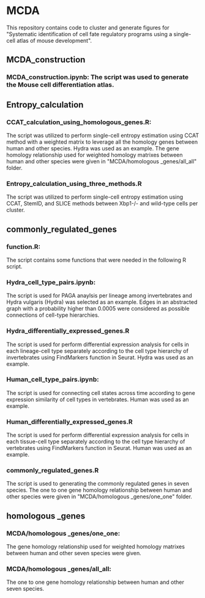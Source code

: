 # MCDA

This repository contains code to cluster and generate figures for "Systematic identification of cell fate regulatory programs using a single-cell atlas of mouse development".

## MCDA_construction

### MCDA_construction.ipynb: The script was used to generate the Mouse cell differentiation atlas.


## Entropy_calculation

### CCAT_calculation_using_homologous_genes.R: 
The script was utilized to perform single-cell entropy estimation using CCAT method with a weighted matrix to leverage all the homology genes between human and other species. Hydra was used as an example. The gene homology relationship used for weighted homology matrixes between human and other species were given in "MCDA/homologous _genes/all_all" folder.

### Entropy_calculation_using_three_methods.R
The script was utilized to perform single-cell entropy estimation using CCAT, StemID, and SLICE methods between Xbp1-/- and wild-type cells per cluster.


## commonly_regulated_genes

### function.R: 
The script contains some functions that were needed in the following R script.

### Hydra_cell_type_pairs.ipynb:
The script is used for PAGA anaylsis per lineage among invertebrates and Hydra vulgaris (Hydra) was selected as an example. Edges in an abstracted graph with a probability higher than 0.0005 were considered as possible connections of cell-type hierarchies. 


### Hydra_differentially_expressed_genes.R
The script is used for perform differential expression analysis for cells in each lineage-cell type separately according to the cell type hierarchy of invertebrates using FindMarkers function in Seurat. Hydra was used as an example.


### Human_cell_type_pairs.ipynb:

The script is used for connecting cell states across time according to gene expression similarity of cell types in vertebrates. Human was used as an example.


### Human_differentially_expressed_genes.R
The script is used for perform differential expression analysis for cells in each tissue-cell type separately according to the cell type hierarchy of vertebrates using FindMarkers function in Seurat. Human was used as an example.


### commonly_regulated_genes.R
The script is used to generating the commonly regulated genes in seven species. The one to one gene homology relationship between human and other species were given in "MCDA/homologous _genes/one_one" folder.



## homologous _genes

### MCDA/homologous _genes/one_one:
The gene homology relationship used for weighted homology matrixes between human and other seven species were given.
 
### MCDA/homologous _genes/all_all:
The one to one gene homology relationship between human and other seven species.

